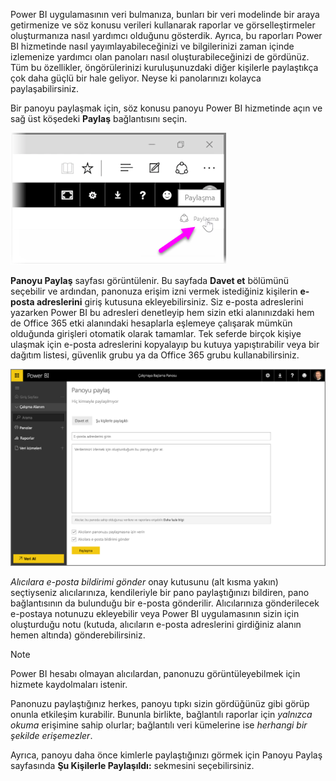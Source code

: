 Power BI uygulamasının veri bulmanıza, bunları bir veri modelinde bir araya getirmenize ve söz konusu verileri kullanarak raporlar ve görselleştirmeler oluşturmanıza nasıl yardımcı olduğunu gösterdik. Ayrıca, bu raporları Power BI hizmetinde nasıl yayımlayabileceğinizi ve bilgilerinizi zaman içinde izlemenize yardımcı olan panoları nasıl oluşturabileceğinizi de gördünüz. Tüm bu özellikler, öngörülerinizi kuruluşunuzdaki diğer kişilerle paylaştıkça çok daha güçlü bir hale geliyor. Neyse ki panolarınızı kolayca paylaşabilirsiniz.

Bir panoyu paylaşmak için, söz konusu panoyu Power BI hizmetinde açın ve sağ üst köşedeki **Paylaş** bağlantısını seçin.

![](media/4-4-share-dashboards/4-4_1.png)

**Panoyu Paylaş** sayfası görüntülenir. Bu sayfada **Davet et** bölümünü seçebilir ve ardından, panonuza erişim izni vermek istediğiniz kişilerin **e-posta adreslerini** giriş kutusuna ekleyebilirsiniz. Siz e-posta adreslerini yazarken Power BI bu adresleri denetleyip hem sizin etki alanınızdaki hem de Office 365 etki alanındaki hesaplarla eşlemeye çalışarak mümkün olduğunda girişleri otomatik olarak tamamlar. Tek seferde birçok kişiye ulaşmak için e-posta adreslerini kopyalayıp bu kutuya yapıştırabilir veya bir dağıtım listesi, güvenlik grubu ya da Office 365 grubu kullanabilirsiniz.

![](media/4-4-share-dashboards/4-4_2.png)

*Alıcılara e-posta bildirimi gönder* onay kutusunu (alt kısma yakın) seçtiyseniz alıcılarınıza, kendileriyle bir pano paylaştığınızı bildiren, pano bağlantısının da bulunduğu bir e-posta gönderilir. Alıcılarınıza gönderilecek e-postaya notunuzu ekleyebilir veya Power BI uygulamasının sizin için oluşturduğu notu (kutuda, alıcıların e-posta adreslerini girdiğiniz alanın hemen altında) gönderebilirsiniz.

>[!NOTE]
>Power BI hesabı olmayan alıcılardan, panonuzu görüntüleyebilmek için hizmete kaydolmaları istenir.
> 
> 

Panonuzu paylaştığınız herkes, panoyu tıpkı sizin gördüğünüz gibi görüp onunla etkileşim kurabilir. Bununla birlikte, bağlantılı raporlar için *yalnızca okuma* erişimine sahip olurlar; bağlantılı veri kümelerine ise *herhangi bir şekilde erişemezler*.

Ayrıca, panoyu daha önce kimlerle paylaştığınızı görmek için Panoyu Paylaş sayfasında **Şu Kişilerle Paylaşıldı:** sekmesini seçebilirsiniz.

